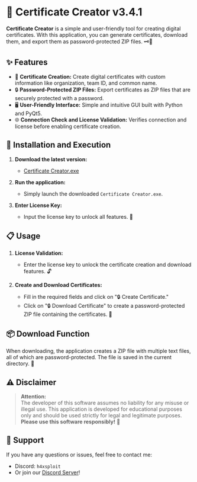# 🎉 Certificate Creator v3.4.1

**Certificate Creator** is a simple and user-friendly tool for creating digital certificates. With this application, you can generate certificates, download them, and export them as password-protected ZIP files. 🗝️🔐

## ✨ Features

- 🔧 **Certificate Creation:** Create digital certificates with custom information like organization, team ID, and common name.
- 🔒 **Password-Protected ZIP Files:** Export certificates as ZIP files that are securely protected with a password.
- 🖥️ **User-Friendly Interface:** Simple and intuitive GUI built with Python and PyQt5.
- 🌐 **Connection Check and License Validation:** Verifies connection and license before enabling certificate creation.

## 🚀 Installation and Execution

1. **Download the latest version:**
   - [Certificate Creator.exe](https://github.com/username/certificate-creator/releases)

2. **Run the application:**
   - Simply launch the downloaded `Certificate Creator.exe`.

3. **Enter License Key:**
   - Input the license key to unlock all features. 🔑

## 📋 Usage

1. **License Validation:**
   - Enter the license key to unlock the certificate creation and download features. 🔓

2. **Create and Download Certificates:**
   - Fill in the required fields and click on "🔒 Create Certificate."
   - Click on "🔒 Download Certificate" to create a password-protected ZIP file containing the certificates. 🔐

## 📦 Download Function

When downloading, the application creates a ZIP file with multiple text files, all of which are password-protected. The file is saved in the current directory. 📁

## ⚠️ Disclaimer

> **Attention:**  
> The developer of this software assumes no liability for any misuse or illegal use. This application is developed for educational purposes only and should be used strictly for legal and legitimate purposes.  
> **Please use this software responsibly!** 🙏

## 💬 Support

If you have any questions or issues, feel free to contact me:  
- Discord: `h4xsploit`  
- Or join our [Discord Server](https://discord.gg/jaYxVKuXg7)!
